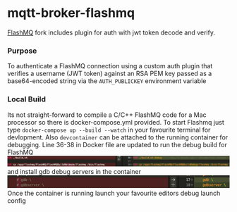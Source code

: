 # mqtt-broker-flashmq
[FlashMQ](https://github.com/halfgaar/FlashMQ) fork includes plugin for auth with jwt token decode and verify.

### Purpose
To authenticate a FlashMQ connection using a custom auth plugin that verifies a username (JWT token) against an RSA PEM key passed as a base64-encoded string via the `AUTH_PUBLICKEY` environment variable

### Local Build
Its not straight-forward to compile a C/C++ FlashMQ code for a Mac processor so there is docker-compose.yml provided. To start Flashmq just type `docker-compose up --build --watch` in your favourite terminal for devlopment.
Also `devcontainer` can be attached to the running container for debugging. Line 36-38 in Docker file are updated to run the debug build for FlashMQ
![Debug Build](./images/debug-build.png) </br>
and install gdb debug servers in the container</br>
![Debug server](./images/debug-server.png)</br>
Once the container is running launch your favourite editors debug launch config


